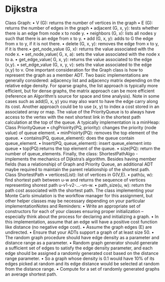 # Dijkstra

Class Graph:
• V (G): returns the number of vertices in the graph
• E (G): returns the number of edges in the graph
• adjacent (G, x, y): tests whether there is an edge from node x to node y.
• neighbors (G, x): lists all nodes y such that there is an edge from x to y.
• add (G, x, y): adds to G the edge from x to y, if it is not there.
• delete (G, x, y): removes the edge from x to y, if it is there.• get_node_value (G, x): returns the value associated with the node x.
• set_node_value( G, x, a): sets the value associated with the node x to a.
• get_edge_value( G, x, y): returns the value associated to the edge (x,y).
• set_edge_value (G, x, y, v): sets the value associated to the edge (x,y) to v.
One important consideration for the Graph class is how to represent the graph as a member ADT.
Two basic implementations are generally considered: adjacency list and adjacency matrix depending
on the relative edge density. For sparse graphs, the list approach is typically more efficient, but for
dense graphs, the matrix approach can be more efficient (reference an Algorithm’s source for space
and time analysis). Note in some cases such as add(G, x, y) you may also want to have the edge
carry along its cost. Another approach could be to use (x, y) to index a cost stored in an associated
array or map.
The value of the PriorityQueue is to always have access to the vertex with the next shortest link in
the shortest path calculation at the top of the queue. A typically implementation is a minHeap:
Class PriorityQueue
• chgPrioirity(PQ, priority): changes the priority (node value) of queue element.
• minPrioirty(PQ): removes the top element of the queue.
• contains(PQ, queue_element): does the queue contain queue_element.
• Insert(PQ, queue_element): insert queue_element into queue
• top(PQ):returns the top element of the queue.
• size(PQ): return the number of queue_elements.
Finally, the class: ShortestPathAlgo - implements the mechanics of Dijkstra’s algorithm. Besides
having member fields (has a relationship) of Graph and Priority Queue, an additional ADT maybe
required to maintain the parent relationship of the shortest path.
Class ShortestPath
• vertices(List): list of vertices in G(V,E).
• path(u, w): find shortest path between u-w and returns the sequence of vertices representing
shorest path u-v1-v2-...-vn-w.
• path_size(u, w): return the path cost associated with the shortest path.
The class implementing your Monte Carlo simulation is the workflow manager for this assignment,
but other helper classes may be necessary depending on your particular implementationNotes and Reminders:
• Write an appropriate set of constructors for each of your classes ensuring proper initialization –
especially think about the process for declaring and initializing a graph.
• In this implementation, assume that an edge will have a positive cost function like distance (no
negative edge cost).
• Assume the graph edges (E) are undirected.
• Ensure that your ADTs support a graph of at least size 50.
• The random graph procedure should have edge density as a parameter and distance range as a
parameter.
• Random graph generator should generate a sufficient set of edges to satisfy the edge density
parameter, and each edge should be assigned a randomly generated cost based on the distance
range parameter.
• So a graph whose density is 0.1 would have 10% of its edges picked at random and its edge
distance would be selected at random from the distance range.
• Compute for a set of randomly generated graphs an average shortest path.
